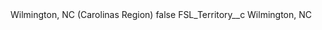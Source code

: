 <?xml version="1.0" encoding="UTF-8"?>
<CustomMetadata xmlns="http://soap.sforce.com/2006/04/metadata" xmlns:xsi="http://www.w3.org/2001/XMLSchema-instance" xmlns:xsd="http://www.w3.org/2001/XMLSchema">
    <label>Wilmington, NC (Carolinas Region)</label>
    <protected>false</protected>
    <values>
        <field>FSL_Territory__c</field>
        <value xsi:type="xsd:string">Wilmington, NC</value>
    </values>
</CustomMetadata>
